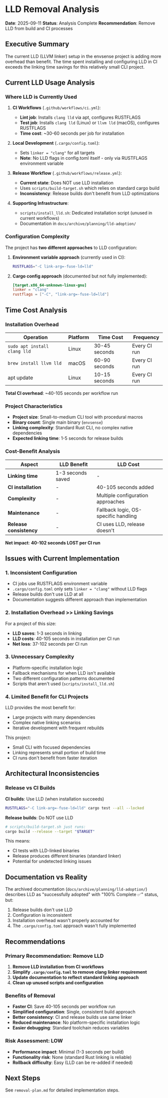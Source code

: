 # LLD Removal Analysis

**Date**: 2025-09-11 **Status**: Analysis Complete **Recommendation**: Remove
LLD from build and CI processes

## Executive Summary

The current LLD (LLVM linker) setup in the envsense project is adding more
overhead than benefit. The time spent installing and configuring LLD in CI
exceeds the linking time savings for this relatively small CLI project.

## Current LLD Usage Analysis

### Where LLD is Currently Used

1. **CI Workflows** (`.github/workflows/ci.yml`):
   - **Lint job**: Installs `clang lld` via apt, configures RUSTFLAGS
   - **Test job**: Installs `clang lld` (Linux) or `llvm lld` (macOS),
     configures RUSTFLAGS
   - **Time cost**: ~30-60 seconds per job for installation

2. **Local Development** (`.cargo/config.toml`):
   - Sets `linker = "clang"` for all targets
   - **Note**: No LLD flags in config.toml itself - only via RUSTFLAGS
     environment variable

3. **Release Workflow** (`.github/workflows/release.yml`):
   - **Current state**: Does NOT use LLD installation
   - Uses `scripts/build-target.sh` which relies on standard cargo build
   - **Inconsistency**: Release builds don't benefit from LLD optimizations

4. **Supporting Infrastructure**:
   - `scripts/install_lld.sh`: Dedicated installation script (unused in current
     workflows)
   - Documentation in `docs/archive/planning/lld-adoption/`

### Configuration Complexity

The project has **two different approaches** to LLD configuration:

1. **Environment variable approach** (currently used in CI):

   ```bash
   RUSTFLAGS="-C link-arg=-fuse-ld=lld"
   ```

2. **Cargo config approach** (documented but not fully implemented):
   ```toml
   [target.x86_64-unknown-linux-gnu]
   linker = "clang"
   rustflags = ["-C", "link-arg=-fuse-ld=lld"]
   ```

## Time Cost Analysis

### Installation Overhead

| Operation                    | Platform | Time Cost     | Frequency    |
| ---------------------------- | -------- | ------------- | ------------ |
| `sudo apt install clang lld` | Linux    | 30-45 seconds | Every CI run |
| `brew install llvm lld`      | macOS    | 60-90 seconds | Every CI run |
| apt update                   | Linux    | 10-15 seconds | Every CI run |

**Total CI overhead**: ~40-105 seconds per workflow run

### Project Characteristics

- **Project size**: Small-to-medium CLI tool with procedural macros
- **Binary count**: Single main binary (`envsense`)
- **Linking complexity**: Standard Rust CLI, no complex native dependencies
- **Expected linking time**: 1-5 seconds for release builds

### Cost-Benefit Analysis

| Aspect                  | LLD Benefit       | LLD Cost                             |
| ----------------------- | ----------------- | ------------------------------------ |
| **Linking time**        | 1-3 seconds saved | -                                    |
| **CI installation**     | -                 | 40-105 seconds added                 |
| **Complexity**          | -                 | Multiple configuration approaches    |
| **Maintenance**         | -                 | Fallback logic, OS-specific handling |
| **Release consistency** | -                 | CI uses LLD, release doesn't         |

**Net impact**: **40-102 seconds LOST per CI run**

## Issues with Current Implementation

### 1. Inconsistent Configuration

- CI jobs use RUSTFLAGS environment variable
- `.cargo/config.toml` only sets `linker = "clang"` without LLD flags
- Release builds don't use LLD at all
- Documentation suggests different approach than implementation

### 2. Installation Overhead >> Linking Savings

For a project of this size:

- **LLD saves**: 1-3 seconds in linking
- **LLD costs**: 40-105 seconds in installation per CI run
- **Net loss**: 37-102 seconds per CI run

### 3. Unnecessary Complexity

- Platform-specific installation logic
- Fallback mechanisms for when LLD isn't available
- Two different configuration patterns documented
- Scripts that aren't used (`scripts/install_lld.sh`)

### 4. Limited Benefit for CLI Projects

LLD provides the most benefit for:

- Large projects with many dependencies
- Complex native linking scenarios
- Iterative development with frequent rebuilds

This project:

- Small CLI with focused dependencies
- Linking represents small portion of build time
- CI runs don't benefit from faster iteration

## Architectural Inconsistencies

### Release vs CI Builds

**CI builds**: Use LLD (when installation succeeds)

```bash
RUSTFLAGS="-C link-arg=-fuse-ld=lld" cargo test --all --locked
```

**Release builds**: Do NOT use LLD

```bash
# scripts/build-target.sh just runs:
cargo build --release --target "$TARGET"
```

This means:

- CI tests with LLD-linked binaries
- Release produces different binaries (standard linker)
- Potential for undetected linking issues

## Documentation vs Reality

The archived documentation (`docs/archive/planning/lld-adoption/`) describes LLD
as "successfully adopted" with "100% Complete ✅" status, but:

1. Release builds don't use LLD
2. Configuration is inconsistent
3. Installation overhead wasn't properly accounted for
4. The `.cargo/config.toml` approach wasn't fully implemented

## Recommendations

### Primary Recommendation: Remove LLD

1. **Remove LLD installation from CI workflows**
2. **Simplify `.cargo/config.toml` to remove clang linker requirement**
3. **Update documentation to reflect standard linking approach**
4. **Clean up unused scripts and configuration**

### Benefits of Removal

- **Faster CI**: Save 40-105 seconds per workflow run
- **Simplified configuration**: Single, consistent build approach
- **Better consistency**: CI and release builds use same linker
- **Reduced maintenance**: No platform-specific installation logic
- **Easier debugging**: Standard toolchain reduces variables

### Risk Assessment: LOW

- **Performance impact**: Minimal (1-3 seconds per build)
- **Functionality risk**: None (standard Rust linking is reliable)
- **Rollback difficulty**: Easy (LLD can be re-added if needed)

## Next Steps

See `removal-plan.md` for detailed implementation steps.
